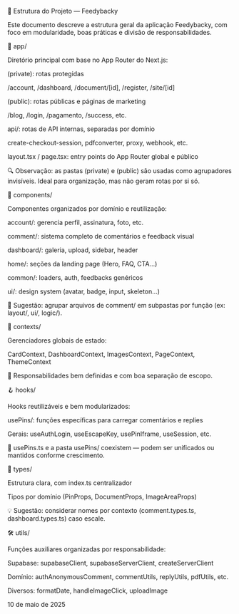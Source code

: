 📁 Estrutura do Projeto — Feedybacky

Este documento descreve a estrutura geral da aplicação Feedybacky, com foco em modularidade, boas práticas e divisão de responsabilidades.

🧱 app/

Diretório principal com base no App Router do Next.js:

(private): rotas protegidas

/account, /dashboard, /document/[id], /register, /site/[id]

(public): rotas públicas e páginas de marketing

/blog, /login, /pagamento, /success, etc.

api/: rotas de API internas, separadas por domínio

create-checkout-session, pdfconverter, proxy, webhook, etc.

layout.tsx / page.tsx: entry points do App Router global e público

🔍 Observação: as pastas (private) e (public) são usadas como agrupadores invisíveis. Ideal para organização, mas não geram rotas por si só.

🧩 components/

Componentes organizados por domínio e reutilização:

account/: gerencia perfil, assinatura, foto, etc.

comment/: sistema completo de comentários e feedback visual

dashboard/: galeria, upload, sidebar, header

home/: seções da landing page (Hero, FAQ, CTA...)

common/: loaders, auth, feedbacks genéricos

ui/: design system (avatar, badge, input, skeleton...)

🔁 Sugestão: agrupar arquivos de comment/ em subpastas por função (ex: layout/, ui/, logic/).

🧠 contexts/

Gerenciadores globais de estado:

CardContext, DashboardContext, ImagesContext, PageContext, ThemeContext

🎯 Responsabilidades bem definidas e com boa separação de escopo.

🪝 hooks/

Hooks reutilizáveis e bem modularizados:

usePins/: funções específicas para carregar comentários e replies

Gerais: useAuthLogin, useEscapeKey, usePinIframe, useSession, etc.

🔁 usePins.ts e a pasta usePins/ coexistem — podem ser unificados ou mantidos conforme crescimento.

📐 types/

Estrutura clara, com index.ts centralizador

Tipos por domínio (PinProps, DocumentProps, ImageAreaProps)

💡 Sugestão: considerar nomes por contexto (comment.types.ts, dashboard.types.ts) caso escale.

🛠 utils/

Funções auxiliares organizadas por responsabilidade:

Supabase: supabaseClient, supabaseServerClient, createServerClient

Domínio: authAnonymousComment, commentUtils, replyUtils, pdfUtils, etc.

Diversos: formatDate, handleImageClick, uploadImage

10 de maio de 2025